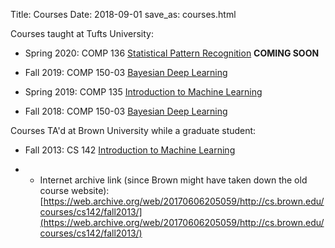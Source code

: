 Title: Courses
Date: 2018-09-01
save_as: courses.html

Courses taught at Tufts University:

* Spring 2020: COMP 136 <a href="https://www.cs.tufts.edu/comp/136/2020s/">Statistical Pattern Recognition</a> **COMING SOON**

* Fall 2019: COMP 150-03 <a href="https://www.cs.tufts.edu/comp/150BDL/2019f/">Bayesian Deep Learning</a>

* Spring 2019: COMP 135 <a href="https://www.eecs.tufts.edu/~mhughes/courses/intro_ml/2019s/">Introduction to Machine Learning</a>

* Fall 2018: COMP 150-03 <a href="https://www.cs.tufts.edu/comp/150BDL/2018f/">Bayesian Deep Learning</a>


Courses TA'd at Brown University while a graduate student:

* Fall 2013: CS 142
<a href="http://cs.brown.edu/courses/cs1420/fall2013/">Introduction to Machine Learning</a>

* * Internet archive link (since Brown might have taken down the old course website): [https://web.archive.org/web/20170606205059/http://cs.brown.edu/courses/cs142/fall2013/](https://web.archive.org/web/20170606205059/http://cs.brown.edu/courses/cs142/fall2013/)